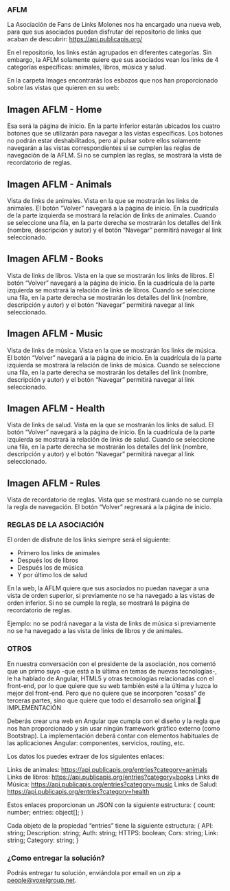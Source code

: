 ### AFLM

La Asociación de Fans de Links Molones nos ha encargado una nueva web, para que sus asociados puedan disfrutar del repositorio de links que acaban de descubrir:
https://api.publicapis.org/

En el repositorio, los links están agrupados en diferentes categorías. Sin embargo, la AFLM solamente quiere que sus asociados vean los links de 4 categorías específicas: animales, libros, música y salud.

En la carpeta Images encontrarás los esbozos que nos han proporcionado sobre las vistas que quieren en su web:


## Imagen AFLM - Home
Esa será la página de inicio. En la parte inferior estarán ubicados los cuatro botones que se utilizarán para navegar a las vistas específicas. Los botones no podrán estar deshabilitados, pero al pulsar sobre ellos solamente navegarán a las vistas correspondientes si se cumplen las reglas de navegación de la AFLM. Si no se cumplen las reglas, se mostrará la vista de recordatorio de reglas.

## Imagen AFLM - Animals
Vista de links de animales. Vista en la que se mostrarán los links de animales. El botón “Volver” navegará a la página de inicio. En la cuadrícula de la parte izquierda se mostrará la relación de links de animales. Cuando se seleccione una fila, en la parte derecha se mostrarán los detalles del link (nombre, descripción y autor) y el botón “Navegar” permitirá navegar al link seleccionado.


## Imagen AFLM - Books
Vista de links de libros. Vista en la que se mostrarán los links de libros. El botón “Volver” navegará a la página de inicio. En la cuadrícula de la parte izquierda se mostrará la relación de links de libros. Cuando se seleccione una fila, en la parte derecha se mostrarán los detalles del link (nombre, descripción y autor) y el botón “Navegar” permitirá navegar al link seleccionado.


## Imagen AFLM - Music
Vista de links de música. Vista en la que se mostrarán los links de música. El botón “Volver” navegará a la página de inicio. En la cuadrícula de la parte izquierda se mostrará la relación de links de música. Cuando se seleccione una fila, en la parte derecha se mostrarán los detalles del link (nombre, descripción y autor) y el botón “Navegar” permitirá navegar al link seleccionado.


## Imagen AFLM - Health
Vista de links de salud. Vista en la que se mostrarán los links de salud. El botón “Volver” navegará a la página de inicio. En la cuadrícula de la parte izquierda se mostrará la relación de links de salud. Cuando se seleccione una fila, en la parte derecha se mostrarán los detalles del link (nombre, descripción y autor) y el botón “Navegar” permitirá navegar al link seleccionado.


## Imagen AFLM - Rules
Vista de recordatorio de reglas. Vista que se mostrará cuando no se cumpla la regla de navegación. El botón “Volver” regresará a la página de inicio.


### REGLAS DE LA ASOCIACIÓN
El orden de disfrute de los links siempre será el siguiente:
- Primero los links de animales
- Después los de libros
- Después los de música
- Y por último los de salud

En la web, la AFLM quiere que sus asociados no puedan navegar a una vista de orden superior, si previamente no se ha navegado a las vistas de orden inferior.
Si no se cumple la regla, se mostrará la página de recordatorio de reglas.

Ejemplo: no se podrá navegar a la vista de links de música si previamente no se ha navegado a las vista de links de libros y de animales.


### OTROS
En nuestra conversación con el presidente de la asociación, nos comentó que un primo suyo -que está a la última en temas de nuevas tecnologías-, le ha hablado de Angular, HTML5 y otras tecnologías relacionadas con el front-end, por lo que quiere que su web también esté a la última y luzca lo mejor del front-end. Pero que no quiere que se incorporen “cosas” de terceras partes, sino que quiere que todo el desarrollo sea original.
IMPLEMENTACIÓN

Deberás crear una web en Angular que cumpla con el diseño y la regla que nos han proporcionado y sin usar ningún framework gráfico externo (como Bootstrap). La implementación deberá contar con elementos habituales de las aplicaciones Angular: componentes, servicios, routing, etc.

Los datos los puedes extraer de los siguientes enlaces:

Links de animales: https://api.publicapis.org/entries?category=animals
Links de libros: https://api.publicapis.org/entries?category=books
Links de Música: https://api.publicapis.org/entries?category=music
Links de Salud: https://api.publicapis.org/entries?category=health

Estos enlaces proporcionan un JSON con la siguiente estructura:
{
	count: number;
	entries: object[];
}

Cada objeto de la propiedad “entries” tiene la siguiente estructura:
{
API: string;
Description: string;
Auth: string;
HTTPS: boolean;
Cors: string;
Link: string;
Category: string;
}


### ¿Como entregar la solución?
Podrás entregar tu solución, enviándola por email en un zip a people@voxelgroup.net.

